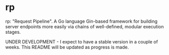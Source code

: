 # rp
rp: "Request Pipeline". A Go language Gin-based framework for building server endpoints more easily via chains of well-defined, modular execution stages.

UNDER DEVELOPMENT - I expect to have a stable version in a couple of weeks. This README will be updated as progress is made.
